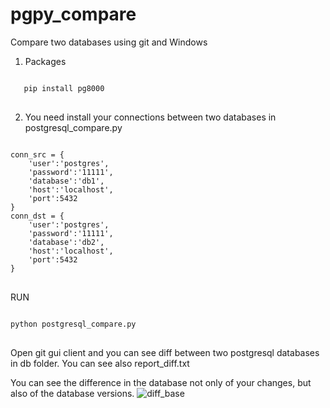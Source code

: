 # pgpy_compare
Compare two databases using git and Windows

1. Packages
<pre>
<code>
   pip install pg8000
</code>  
</pre>
2. You need install your connections between two databases in postgresql_compare.py
<pre>
<code>
conn_src = {
	'user':'postgres', 
	'password':'11111',
	'database':'db1', 
	'host':'localhost', 
	'port':5432
}
conn_dst = {
	'user':'postgres', 
	'password':'11111',
	'database':'db2', 
	'host':'localhost', 
	'port':5432
}
</code>
</pre>
RUN
<pre>
<code>
python postgresql_compare.py
</code>
</pre>
Open git gui client and you can see diff between two postgresql databases in db folder. 
You can see also report_diff.txt

You can see the difference in the database not only of your changes, but also of the database versions.
![diff_base](https://github.com/user-attachments/assets/304dadaf-352b-4f2d-98c2-3727fff41ab9)
